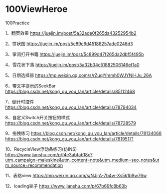 # 100ViewHeroe
100Practice

1、翻页效果
https://juejin.im/post/5a32ade0f265da43252954b2  

2、饼状图
https://juejin.im/post/5c89c6d45188257ade0246d3

3、掌阅打开书籍
https://juejin.im/post/5c899d47f265da2dbf5f495b

4、雪花状下落
https://juejin.im/post/5a32b34c51882506146ef1a0

5、日期选择器
https://mp.weixin.qq.com/s/rZuqlYmmh0WJYNiHJu_26A

6、带文字提示的SeekBar
https://blog.csdn.net/kong_gu_you_lan/article/details/85112468

7、倒计时控件
https://blog.csdn.net/kong_gu_you_lan/article/details/78794034

8、自定义Switch开关按钮的样式
https://blog.csdn.net/kong_gu_you_lan/article/details/78728579

9、拖拽练习
https://blog.csdn.net/kong_gu_you_lan/article/details/78134068
https://blog.csdn.net/kong_gu_you_lan/article/details/78195171

10、RecycleView浮动条练习(仿INS)
https://www.jianshu.com/p/f4e3abfab18c?utm_campaign=maleskine&utm_content=note&utm_medium=seo_notes&utm_source=recommendation

11、表格view https://mp.weixin.qq.com/s/NJjrA-7b4w-Xs5k1b9w76w  

12、loading轮子 https://www.jianshu.com/p/67b69fc8b63b  

